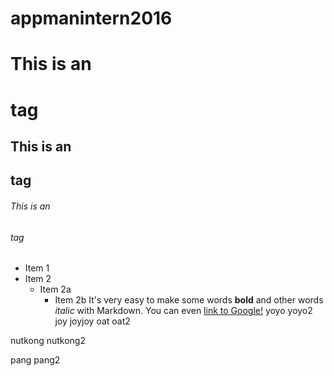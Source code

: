 # appmanintern2016# This is an <h1> tag## This is an <h2> tag###### This is an <h6> tag* Item 1* Item 2  * Item 2a    * Item 2bIt's very easy to make some words **bold** and other words *italic* with Markdown. You can even [link to Google!](http://google.com)yoyoyoyo2joyjoyjoy
oat
oat2
nutkongnutkong2

pang pang2
